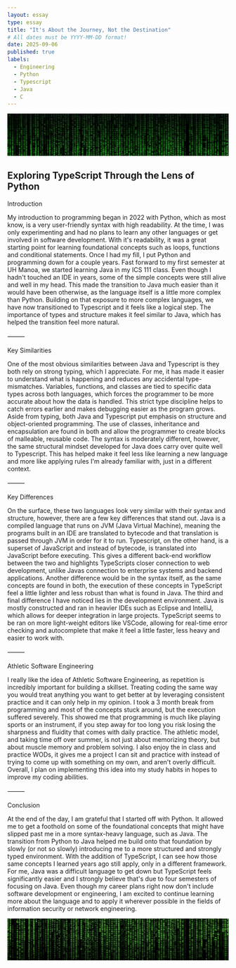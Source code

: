 ```yaml
---
layout: essay
type: essay
title: "It's About the Journey, Not the Destination"
# All dates must be YYYY-MM-DD format!
date: 2025-09-06
published: true
labels:
  - Engineering
  - Python
  - Typescript
  - Java
  - C
---
```



<div class="essay-page">
  <img src="../img/essays/matrix1.jpeg" class="essay-header-img" alt="Matrix Banner">
</div>

<div class="text-center">
  <h2>Exploring TypeScript Through the Lens of Python</h2>
</div>

Introduction

My introduction to programming began in 2022 with Python, which as most know, is a very user-friendly syntax with high readability. At the time, I was only experimenting and had no plans to learn any other languages or get involved in software development. With it's readability, it was a great starting point for learning foundational concepts such as loops, functions and conditional statements. Once I had my fill, I put Python and programming down for a couple years. Fast forward to my first semester at UH Manoa, we started learning Java in my ICS 111 class. Even though I hadn't touched an IDE in years, some of the simple concepts were still alive and well in my head. This made the transition to Java much easier than it would have been otherwise, as the language itself is a little more complex than Python. Building on that exposure to more complex languages, we have now transitioned to Typescript and it feels like a logical step. The importance of types and structure makes it feel similar to Java, which has helped the transition feel more natural.

⸻

Key Similarities

One of the most obvious similarities between Java and Typescript is they both rely on strong typing, which I appreciate. For me, it has made it easier to understand what is happening and reduces any accidental type-mismatches. Variables, functions, and classes are tied to specific data types across both languages, which forces the programmer to be more accurate about how the data is handled. This strict type discipline helps to catch errors earlier and makes debugging easier as the program grows. Aside from typing, both Java and Typescript put emphasis on structure and object-oriented programming. The use of classes, inheritance and encapsulation are found in both and allow the programmer to create blocks of malleable, reusable code. The syntax is moderately different, however, the same structural mindset developed for Java does carry over quite well to Typescript. This has helped make it feel less like learning a new language and more like applying rules I'm already familiar with, just in a different context.

⸻

Key Differences

On the surface, these two languages look very similar with their syntax and structure, however, there are a few key differences that stand out. Java is a compiled language that runs on JVM (Java Virtual Machine), meaning the programs built in an IDE are translated to bytecode and that translation is passed through JVM in order for it to run. Typescript, on the other hand, is a superset of JavaScript and instead of bytecode, is translated into JavaScript before executing. This gives a different back-end workflow between the two and highlights TypeScripts closer connection to web development, unlike Javas connection to enterprise systems and backend applications. Another difference would be in the syntax itself, as the same concepts are found in both, the execution of these concepts in TypeScript feel a little lighter and less robust than what is found in Java. The third and final difference I have noticed lies in the development environment. Java is mostly constructed and ran in heavier IDEs such as Eclipse and IntelliJ, which allows for deeper integration in large projects. TypeScript seems to be ran on more light-weight editors like VSCode, allowing for real-time error checking and autocomplete that make it feel a little faster, less heavy and easier to work with.

⸻

Athletic Software Engineering

I really like the idea of Athletic Software Engineering, as repetition is incredibly important for building a skillset. Treating coding the same way you would treat anything you want to get better at by leveraging consistent practice and it can only help in my opinion. I took a 3 month break from programming and most of the concepts stuck around, but the execution suffered severely. This showed me that programming is much like playing sports or an instrument, if you step away for too long you risk losing the sharpness and fluidity that comes with daily practice. The athletic model, and taking time off over summer, is not just about memorizing theory, but about muscle memory and problem solving. I also enjoy the in class and practice WODs, it gives me a project I can sit and practice with instead of trying to come up with something on my own, and aren't overly difficult. Overall, I plan on implementing this idea into my study habits in hopes to improve my coding abilities.

⸻

Conclusion

At the end of the day, I am grateful that I started off with Python. It allowed me to get a foothold on some of the foundational concepts that might have slipped past me in a more syntax-heavy language, such as Java. The transition from Python to Java helped me build onto that foundation by slowly (or not so slowly) introducing me to a more structured and strongly typed environment. With the addition of TypeScript, I can see how those same concepts I learned years ago still apply, only in a different framework. For me, Java was a difficult language to get down but TypeScript feels significantly easier and I strongly believe that's due to four semesters of focusing on Java. Even though my career plans right now don't include software development or engineering, I am excited to continue learning more about the language and to apply it wherever possible in the fields of information security or network engineering.



<div class="essay-page">
  <img src="../img/essays/matrix2.jpeg" class="essay-header-img" alt="Matrix Banner">
</div>

